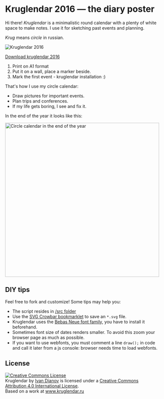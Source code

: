 Kruglendar 2016 — the diary poster
===

Hi there! *Kruglendar* is a minimalistic round calendar with a plenty of white space to make notes. I use it for sketching past events and planning.

*Krug* means *circle* in russian.

![Kruglendar 2016](https://cloud.githubusercontent.com/assets/797993/12024972/e4fd23fa-adba-11e5-9b1e-76b7cb74b993.png)

<a href="http://kruglendar.ru/en/" target="_blank">Download kruglendar 2016</a>

1. Print on А1 format
1. Put it on a wall, place a marker beside.
1. Mark the first event - kruglendar installation :)

That's how I use my circle calendar:

* Draw pictures for important events.
* Plan trips and conferences.
* If my life gets boring, I see and fix it.

In the end of the year it looks like this:

<img src="https://cloud.githubusercontent.com/assets/797993/12012448/bee53826-ad04-11e5-8f9a-b880d8e90ca1.png" alt="Circle calendar in the end of the year" width="500px" />

DIY tips
---
Feel free to fork and customize! Some tips may help you:

* The script resides in [/src folder](https://github.com/illus0r/kruglendar-2016/tree/gh-pages/src)
* Use the [SVG Crowbar bookmarklet](http://nytimes.github.io/svg-crowbar/) to save an `*.svg` file.
* Kruglendar uses the [Bebas Neue font family](http://www.fontfabric.com/bebas-neue/), you have to install it beforehand.
* Sometimes font size of dates renders smaller. To avoid this zoom your browser page as much as possible.
* If you want to use webfonts, you must comment a line `draw();` in code and call it later from a js console: browser needs time to load webfonts.

License
---
<a rel="license" href="http://creativecommons.org/licenses/by/4.0/"><img alt="Creative Commons License" style="border-width:0" src="https://i.creativecommons.org/l/by/4.0/88x31.png" /></a><br /><span xmlns:dct="http://purl.org/dc/terms/" property="dct:title">Kruglendar</span> by <a xmlns:cc="http://creativecommons.org/ns#" href="www.kruglendar.ru" property="cc:attributionName" rel="cc:attributionURL">Ivan Dianov</a> is licensed under a <a rel="license" href="http://creativecommons.org/licenses/by/4.0/">Creative Commons Attribution 4.0 International License</a>.<br />Based on a work at <a xmlns:dct="http://purl.org/dc/terms/" href="www.kruglendar.ru" rel="dct:source">www.kruglendar.ru</a>
